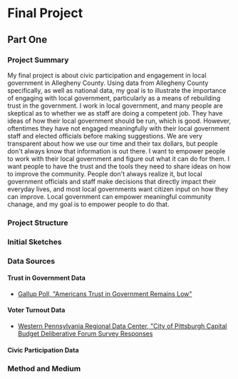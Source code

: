 # Final Project
## Part One
### Project Summary
My final project is about civic participation and engagement in local government in Allegheny County. Using data from Allegheny County specifically, as well as national data, my goal is to illustrate the importance of engaging with local government, particularly as a means of rebuilding trust in the government. I work in local government, and many people are skeptical as to whether we as staff are doing a competent job. They have ideas of how their local government should be run, which is good. However, oftentimes they have not engaged meaningfully with their local government staff and elected officials before making suggestions. We are very transparent about how we use our time and their tax dollars, but people don't always know that information is out there. I want to empower people to work with their local government and figure out what it can do for them. I want people to have the trust and the tools they need to share ideas on how to improve the community. People don't always realize it, but local government officials and staff make decisions that directly impact their everyday lives, and most local governments want citizen input on how they can improve. Local government can empower meaningful community chanage, and my goal is to empower people to do that. 

### Project Structure



### Initial Sketches


### Data Sources
#### Trust in Government Data
- [Gallup Poll, "Americans Trust in Government Remains Low"](https://news.gallup.com/poll/355124/americans-trust-government-remains-low.aspx)


#### Voter Turnout Data
- [Western Pennsylvania Regional Data Center, "City of Pittsburgh Capital Budget Deliberative Forum Survey Responses](https://data.wprdc.org/dataset/capital-budget-deliberative-forum-survey)

#### Civic Participation Data


### Method and Medium

